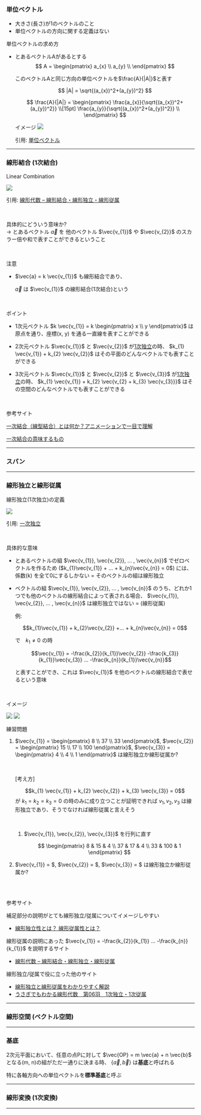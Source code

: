 ### 単位ベクトル

- 大きさ(長さ)が1のベクトルのこと
- 単位ベクトルの方向に関する定義はない

単位ベクトルの求め方
- とあるベクトルAがあるとする
    $$
    A =
    \begin{pmatrix}
    a_{x} \\
    a_{y} \\
    \end{pmatrix}
    $$

    このベクトルAと同じ方向の単位ベクトルを$\frac{A}{|A|}$と表す

    $$
    |A| = \sqrt{(a_{x})^2+(a_{y})^2}
    $$

    $$
    \frac{A}{|A|} =
    \begin{pmatrix}
    \frac{a_{x}}{\sqrt{(a_{x})^2+(a_{y})^2}} \\[15pt]
    \frac{a_{y}}{\sqrt{(a_{x})^2+(a_{y})^2}} \\
    \end{pmatrix}
    $$

    イメージ
    <img src="./img/Unit-Vector_1.png" />

    引用: [単位ベクトル](https://okke.app/words/p/Dmb8pl09aR43r)

---

### 線形結合 (1次結合)

Linear Combination

<img src="./img/Linear-Combnation_1.png" />

引用: [線形代数 – 線形結合・線形独立・線形従属](https://sciencefun.sakura.ne.jp/archives/11520)

<br>

具体的にどういう意味か?  
→ とあるベクトル $\vec{a}$ を 他のベクトル $\vec{v_{1}}$ や $\vec{v_{2}}$ のスカラー倍や和で表すことができるということ

<br>

注意
- $\vec{a} = k \vec{v_{1}}$ も線形結合であり、

    $\vec{a}$ は $\vec{v_{1}}$ の線形結合(1次結合)という

<br>

ポイント

- 1次元ベクトル $k \vec{v_{1}} = k \begin{pmatrix} x \\ y \end{pmatrix}$ は原点を通り、座標(x, y) を通る一直線を表すことができる

- 2次元ベクトル $\vec{v_{1}}$ と $\vec{v_{2}}$ が[1次独立](#線形独立と線形従属)の時、 $k_{1} \vec{v_{1}} + k_{2} \vec{v_{2}}$ はその平面のどんなベクトルでも表すことができる

- 3次元ベクトル $\vec{v_{1}}$ と $\vec{v_{2}}$ と $\vec{v_{3}}$ が[1次独立](#線形独立と線形従属)の時、 $k_{1} \vec{v_{1}} + k_{2} \vec{v_{2} + k_{3} \vec{v_{3}}}$ はその空間のどんなベクトルでも表すことができる


<br>

参考サイト

[一次結合（線型結合）とは何か？アニメーションで一目で理解](https://www.headboost.jp/what-is-linear-combination/)

[一次結合の意味するもの](http://proofcafe.org/k27c8/math/math/liner_algebraI/page/meaning_of_liner_combination/)



---

### スパン


---

### 線形独立と線形従属

線形独立(1次独立)の定義

<img src="./img/Linear-Combnation_2.png" />

引用: [一次独立](http://proofcafe.org/k27c8/math/math/liner_algebraI/page/liner_independence/)

<br>

具体的な意味
- とあるベクトルの組 $\vec{v_{1}}, \vec{v_{2}}, ... , \vec{v_{n}}$ でゼロベクトルを作るため ($k_{1}\vec{v_{1}} + ... + k_{n}\vec{v_{n}} = 0$) には、係数(k) を全て0にするしかない = そのベクトルの組は線形独立

- ベクトルの組 $\vec{v_{1}}, \vec{v_{2}}, ... , \vec{v_{n}}$ のうち、どれか1つでも他のベクトルの線形結合によって表される場合、 $\vec{v_{1}}, \vec{v_{2}}, ... , \vec{v_{n}}$ は線形独立ではない = (線形従属)

    例:

    $$k_{1}\vec{v_{1}} + k_{2}\vec{v_{2}} +... + k_{n}\vec{v_{n}} = 0$$

    で　$k_{1} ≠ 0$ の時

    $$\vec{v_{1}} = -\frac{k_{2}}{k_{1}}\vec{v_{2}} -\frac{k_{3}}{k_{1}}\vec{v_{3}} ... -\frac{k_{n}}{k_{1}}\vec{v_{n}}$$
    
    と表すことができ、これは $\vec{v_{1}}$ を他のベクトルの線形結合で表せるという意味

<br>

イメージ

<img src="./img/Linear-Independence_1.png" />
<img src="./img/Linear-Independence_2.png" />

<br>

練習問題

1. $\vec{v_{1}} = \begin{pmatrix} 8 \\ 37 \\ 33 \end{pmatrix}$, $\vec{v_{2}} = \begin{pmatrix} 15 \\ 17 \\ 100 \end{pmatrix}$, $\vec{v_{3}} = \begin{pmatrix} 4 \\ 4 \\ 1 \end{pmatrix}$ は線形独立か線形従属か?

    <br>

    \[考え方\]

    $$k_{1} \vec{v_{1}} + k_{2} \vec{v_{2}} + k_{3} \vec{v_{3}} = 0$$
    が $k_{1} = k_{2} = k_{3} = 0$ の時のみに成り立つことが証明できれば $v_{1}, v_{2}, v_{3}$ は線形独立であり、そうでなければ線形従属と言えそう

    <br>

    1. $\vec{v_{1}}, \vec{v_{2}}, \vec{v_{3}}$ を行列に直す

        $$
        \begin{pmatrix}
        8 & 15 & 4 \\
        37 & 17 & 4 \\
        33 & 100 & 1 
        \end{pmatrix}
        $$

2. $\vec{v_{1}} = $, $\vec{v_{2}} = $, $\vec{v_{3}} = $ は線形独立か線形従属か?

<br>
<br>

参考サイト

補足部分の説明がとても線形独立/従属についてイメージしやすい
- [線形独立性とは？ 線形従属性とは？](https://risalc.info/src/linearly-independent-dependent.html)

線形従属の説明にあった $\vec{v_{1}} = -\frac{k_{2}}{k_{1}} ... -\frac{k_{n}}{k_{1}}$ を説明するサイト
- [線形代数 – 線形結合・線形独立・線形従属](https://sciencefun.sakura.ne.jp/archives/11520)

線形独立/従属で役に立った他のサイト
- [線形独立と線形従属をわかりやすく解説](https://takun-physics.net/13598/)
- [うさぎでもわかる線形代数　第06羽　1次独立・1次従属](https://www.momoyama-usagi.com/entry/math-linear-algebra06#2)

---

### 線形空間 (ベクトル空間)

---


### 基底

2次元平面において、任意の点Pに対して $\vec{OP} = m \vec{a} + n \vec{b}$ となる(m, n)の組がただ一通りに決まる時、 {$\vec{a}, \vec{b}$} は**基底**と呼ばれる

特に各軸方向への単位ベクトルを**標準基底**と呼ぶ

---

### 線形変換 (1次変換)

---
